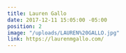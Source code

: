 ```yaml
---
title: Lauren Gallo
date: 2017-12-11 15:05:00 -05:00
position: 2
image: "/uploads/LAUREN%20GALLO.jpg"
link: https://laurenmgallo.com/
---
```


